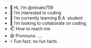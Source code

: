 - 👋 Hi, I’m @minato759
- 👀 I’m interested in coding
- 🌱 I’m currently learning B.A. student
- 💞️ I’m looking to collaborate on coding
- 📫 How to reach me 
- 😄 Pronouns: ....
- ⚡ Fun fact: no fun facts 

<!---
minato759/minato759 is a ✨ special ✨ repository because its `README.md` (this file) appears on your GitHub profile.
You can click the Preview link to take a look at your chang
